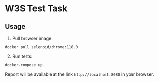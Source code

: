 # W3S Test Task

## Usage

1. Pull browser image:
```
docker pull selenoid/chrome:118.0
```
2. Run tests:
```
docker-compose up
```
Report will be available at the link `http://localhost:8080` in your browser.